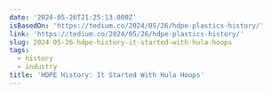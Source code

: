 ```yaml
---
date: '2024-05-26T21:25:13.000Z'
isBasedOn: 'https://tedium.co/2024/05/26/hdpe-plastics-history/'
link: 'https://tedium.co/2024/05/26/hdpe-plastics-history/'
slug: 2024-05-26-hdpe-history-it-started-with-hula-hoops
tags:
  - history
  - industry
title: 'HDPE History: It Started With Hula Hoops'
---
```

 
